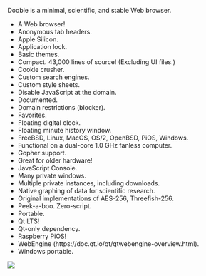 Dooble is a minimal, scientific, and stable Web browser.

<ul>
<li>A Web browser!</li>
<li>Anonymous tab headers.</li>
<li>Apple Silicon.</li>
<li>Application lock.</li>
<li>Basic themes.</li>
<li>Compact. 43,000 lines of source! (Excluding UI files.)</li>
<li>Cookie crusher.</li>
<li>Custom search engines.</li>
<li>Custom style sheets.</li>
<li>Disable JavaScript at the domain.</li>
<li>Documented.</li>
<li>Domain restrictions (blocker).</li>
<li>Favorites.</li>
<li>Floating digital clock.</li>
<li>Floating minute history window.</li>
<li>FreeBSD, Linux, MacOS, OS/2, OpenBSD, PiOS, Windows.</li>
<li>Functional on a dual-core 1.0 GHz fanless computer.</li>
<li>Gopher support.</li>
<li>Great for older hardware!</li>
<li>JavaScript Console.</li>
<li>Many private windows.</li>
<li>Multiple private instances, including downloads.</li>
<li>Native graphing of data for scientific research.</li>
<li>Original implementations of AES-256, Threefish-256.</li>
<li>Peek-a-boo. Zero-script.</li>
<li>Portable.</li>
<li>Qt LTS!</li>
<li>Qt-only dependency.</li>
<li>Raspberry PiOS!</li>
<li>WebEngine (https://doc.qt.io/qt/qtwebengine-overview.html). </li>
<li>Windows portable.</li>
</ul>

![](https://github.com/textbrowser/dooble/blob/master/Images/dooble_1.png)
